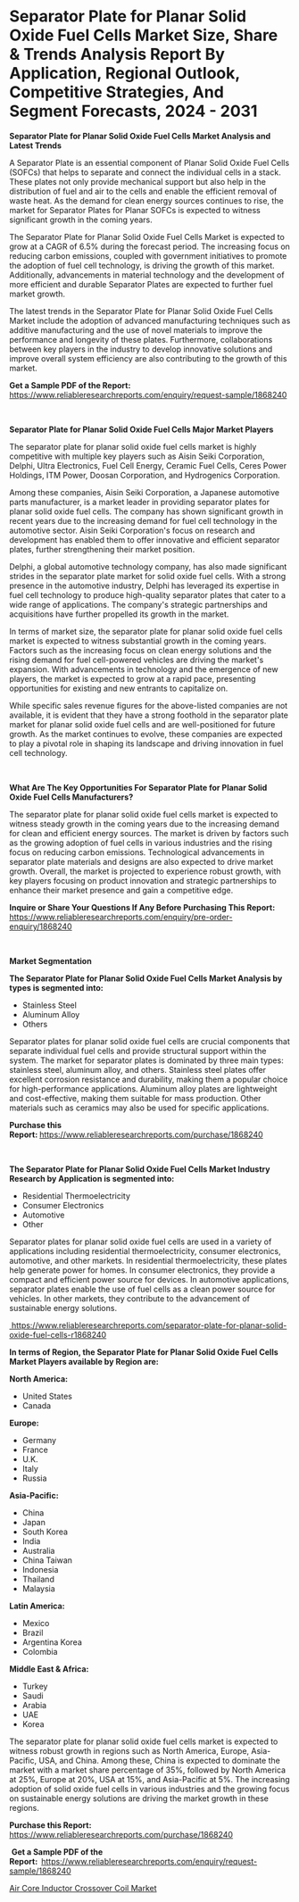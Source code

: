 <p><h1>Separator Plate for Planar Solid Oxide Fuel Cells Market Size, Share & Trends Analysis Report By Application, Regional Outlook, Competitive Strategies, And Segment Forecasts, 2024 - 2031</h1></p><p><strong>Separator Plate for Planar Solid Oxide Fuel Cells Market Analysis and Latest Trends</strong></p>
<p><p>A Separator Plate is an essential component of Planar Solid Oxide Fuel Cells (SOFCs) that helps to separate and connect the individual cells in a stack. These plates not only provide mechanical support but also help in the distribution of fuel and air to the cells and enable the efficient removal of waste heat. As the demand for clean energy sources continues to rise, the market for Separator Plates for Planar SOFCs is expected to witness significant growth in the coming years.</p><p>The Separator Plate for Planar Solid Oxide Fuel Cells Market is expected to grow at a CAGR of 6.5% during the forecast period. The increasing focus on reducing carbon emissions, coupled with government initiatives to promote the adoption of fuel cell technology, is driving the growth of this market. Additionally, advancements in material technology and the development of more efficient and durable Separator Plates are expected to further fuel market growth.</p><p>The latest trends in the Separator Plate for Planar Solid Oxide Fuel Cells Market include the adoption of advanced manufacturing techniques such as additive manufacturing and the use of novel materials to improve the performance and longevity of these plates. Furthermore, collaborations between key players in the industry to develop innovative solutions and improve overall system efficiency are also contributing to the growth of this market.</p></p>
<p><strong>Get a Sample PDF of the Report:&nbsp;</strong> <a href="https://www.reliableresearchreports.com/enquiry/request-sample/1868240">https://www.reliableresearchreports.com/enquiry/request-sample/1868240</a></p>
<p>&nbsp;</p>
<p><strong>Separator Plate for Planar Solid Oxide Fuel Cells Major Market Players</strong></p>
<p><p>The separator plate for planar solid oxide fuel cells market is highly competitive with multiple key players such as Aisin Seiki Corporation, Delphi, Ultra Electronics, Fuel Cell Energy, Ceramic Fuel Cells, Ceres Power Holdings, ITM Power, Doosan Corporation, and Hydrogenics Corporation.</p><p>Among these companies, Aisin Seiki Corporation, a Japanese automotive parts manufacturer, is a market leader in providing separator plates for planar solid oxide fuel cells. The company has shown significant growth in recent years due to the increasing demand for fuel cell technology in the automotive sector. Aisin Seiki Corporation's focus on research and development has enabled them to offer innovative and efficient separator plates, further strengthening their market position.</p><p>Delphi, a global automotive technology company, has also made significant strides in the separator plate market for solid oxide fuel cells. With a strong presence in the automotive industry, Delphi has leveraged its expertise in fuel cell technology to produce high-quality separator plates that cater to a wide range of applications. The company's strategic partnerships and acquisitions have further propelled its growth in the market.</p><p>In terms of market size, the separator plate for planar solid oxide fuel cells market is expected to witness substantial growth in the coming years. Factors such as the increasing focus on clean energy solutions and the rising demand for fuel cell-powered vehicles are driving the market's expansion. With advancements in technology and the emergence of new players, the market is expected to grow at a rapid pace, presenting opportunities for existing and new entrants to capitalize on.</p><p>While specific sales revenue figures for the above-listed companies are not available, it is evident that they have a strong foothold in the separator plate market for planar solid oxide fuel cells and are well-positioned for future growth. As the market continues to evolve, these companies are expected to play a pivotal role in shaping its landscape and driving innovation in fuel cell technology.</p></p>
<p>&nbsp;</p>
<p><strong>What Are The Key Opportunities For Separator Plate for Planar Solid Oxide Fuel Cells Manufacturers?</strong></p>
<p><p>The separator plate for planar solid oxide fuel cells market is expected to witness steady growth in the coming years due to the increasing demand for clean and efficient energy sources. The market is driven by factors such as the growing adoption of fuel cells in various industries and the rising focus on reducing carbon emissions. Technological advancements in separator plate materials and designs are also expected to drive market growth. Overall, the market is projected to experience robust growth, with key players focusing on product innovation and strategic partnerships to enhance their market presence and gain a competitive edge.</p></p>
<p><strong>Inquire or Share Your Questions If Any Before Purchasing This Report:</strong> <a href="https://www.reliableresearchreports.com/enquiry/pre-order-enquiry/1868240">https://www.reliableresearchreports.com/enquiry/pre-order-enquiry/1868240</a></p>
<p>&nbsp;</p>
<p><strong>Market Segmentation</strong></p>
<p><strong>The Separator Plate for Planar Solid Oxide Fuel Cells Market Analysis by types is segmented into:</strong></p>
<p><ul><li>Stainless Steel</li><li>Aluminum Alloy</li><li>Others</li></ul></p>
<p><p>Separator plates for planar solid oxide fuel cells are crucial components that separate individual fuel cells and provide structural support within the system. The market for separator plates is dominated by three main types: stainless steel, aluminum alloy, and others. Stainless steel plates offer excellent corrosion resistance and durability, making them a popular choice for high-performance applications. Aluminum alloy plates are lightweight and cost-effective, making them suitable for mass production. Other materials such as ceramics may also be used for specific applications.</p></p>
<p><strong>Purchase this Report:&nbsp;</strong><a href="https://www.reliableresearchreports.com/purchase/1868240">https://www.reliableresearchreports.com/purchase/1868240</a></p>
<p>&nbsp;</p>
<p><strong>The Separator Plate for Planar Solid Oxide Fuel Cells Market Industry Research by Application is segmented into:</strong></p>
<p><ul><li>Residential Thermoelectricity</li><li>Consumer Electronics</li><li>Automotive</li><li>Other</li></ul></p>
<p><p>Separator plates for planar solid oxide fuel cells are used in a variety of applications including residential thermoelectricity, consumer electronics, automotive, and other markets. In residential thermoelectricity, these plates help generate power for homes. In consumer electronics, they provide a compact and efficient power source for devices. In automotive applications, separator plates enable the use of fuel cells as a clean power source for vehicles. In other markets, they contribute to the advancement of sustainable energy solutions.</p></p>
<p><a href="https://www.reliableresearchreports.com/separator-plate-for-planar-solid-oxide-fuel-cells-r1868240">&nbsp;https://www.reliableresearchreports.com/separator-plate-for-planar-solid-oxide-fuel-cells-r1868240</a></p>
<p><strong>In terms of Region, the Separator Plate for Planar Solid Oxide Fuel Cells Market Players available by Region are:</strong></p>
<p>
    <p> <strong> North America: </strong>
        <ul>
            <li>United States</li>
            <li>Canada</li>
        </ul>
        </p> 
    <p> <strong> Europe: </strong>
        <ul>
            <li>Germany</li>
            <li>France</li>
            <li>U.K.</li>
            <li>Italy</li>
            <li>Russia</li>
        </ul>
        </p> 
    <p> <strong> Asia-Pacific: </strong>
        <ul>
            <li>China</li>
            <li>Japan</li>
            <li>South Korea</li>
            <li>India</li>
            <li>Australia</li>
            <li>China Taiwan</li>
            <li>Indonesia</li>
            <li>Thailand</li>
            <li>Malaysia</li>
        </ul>
        </p> 
    <p> <strong> Latin America: </strong>
        <ul>
            <li>Mexico</li>
            <li>Brazil</li>
            <li>Argentina Korea</li>
            <li>Colombia</li>
        </ul>
        </p> 
    <p> <strong> Middle East & Africa: </strong>
        <ul>
            <li>Turkey</li>
            <li>Saudi</li>
            <li>Arabia</li>
            <li>UAE</li>
            <li>Korea</li>
        </ul>
    </p>
    </p>
<p><p>The separator plate for planar solid oxide fuel cells market is expected to witness robust growth in regions such as North America, Europe, Asia-Pacific, USA, and China. Among these, China is expected to dominate the market with a market share percentage of 35%, followed by North America at 25%, Europe at 20%, USA at 15%, and Asia-Pacific at 5%. The increasing adoption of solid oxide fuel cells in various industries and the growing focus on sustainable energy solutions are driving the market growth in these regions.</p></p>
<p><strong>Purchase this Report: </strong><a href="https://www.reliableresearchreports.com/purchase/1868240">https://www.reliableresearchreports.com/purchase/1868240</a></p>
<p>&nbsp;<strong>Get a Sample PDF of the Report:&nbsp;&nbsp;</strong><a href="https://www.reliableresearchreports.com/enquiry/request-sample/1868240">https://www.reliableresearchreports.com/enquiry/request-sample/1868240</a></p>
<p><strong></strong></p>
<p><p><a href="https://github.com/AlysaLedner2023/Market-Research-Report-List-1/blob/main/air-core-inductor-crossover-coil-market.md">Air Core Inductor Crossover Coil Market</a></p></p>